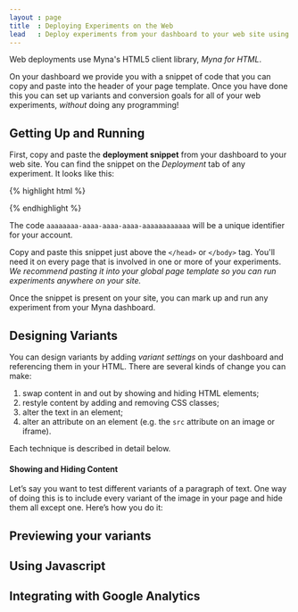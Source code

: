 ```yaml
---
layout : page
title  : Deploying Experiments on the Web
lead   : Deploy experiments from your dashboard to your web site using just a few lines of HTML.
---
```


Web deployments use Myna's HTML5 client library, *Myna for HTML*.

On your dashboard we provide you with a snippet of code that you can copy and paste into the header of your page template. Once you have done this you can set up variants and conversion goals for all of your web experiments, *without* doing any programming!

## Getting Up and Running

First, copy and paste the **deployment snippet** from your dashboard to your web site. You can find the snippet on the *Deployment* tab of any experiment. It looks like this:

{% highlight html %}
<!-- Begin Myna snippet -->
<script src="//deploy.mynaweb.com/aaaaaaaa-aaaa-aaaa-aaaa-aaaaaaaaaaaa/myna.js"></script>
<!-- End Myna snippet -->
{% endhighlight %}

The code `aaaaaaaa-aaaa-aaaa-aaaa-aaaaaaaaaaaa` will be a unique identifier for your account.

Copy and paste this snippet just above the `</head>` or `</body>` tag. You'll need it on every page that is involved in one or more of your experiments. *We recommend pasting it into your global page template so you can run experiments anywhere on your site.*

Once the snippet is present on your site, you can mark up and run any experiment from your Myna dashboard.

## Designing Variants

You can design variants by adding *variant settings* on your dashboard and referencing them in your HTML. There are several kinds of change you can make:

 1. swap content in and out by showing and hiding HTML elements;
 2. restyle content by adding and removing CSS classes;
 3. alter the text in an element;
 4. alter an attribute on an element (e.g. the `src` attribute on an image or iframe).

Each technique is described in detail below.

#### Showing and Hiding Content

Let’s say you want to test different variants of a paragraph of text. One way of doing this is to include every variant of the image in your page and hide them all except one. Here’s how you do it:

## Previewing your variants

## Using Javascript

## Integrating with Google Analytics
